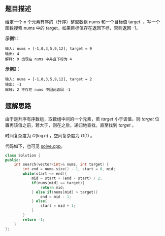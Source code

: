 ## 题目描述

给定一个 n 个元素有序的（升序）整型数组 nums 和一个目标值 target  ，写一个函数搜索 nums 中的 target，如果目标值存在返回下标，否则返回 -1。

**示例1：**

```
输入: nums = [-1,0,3,5,9,12], target = 9
输出: 4
解释: 9 出现在 nums 中并且下标为 4
```

**示例2：**

```
输入: nums = [-1,0,3,5,9,12], target = 2
输出: -1
解释: 2 不存在 nums 中因此返回 -1
```

## 题解思路

由于是升序有序数组，取数组中间的一个元素，若 $target$ 小于该值，则 $target$ 位置再该值之前，若大于，则在之后，递归地查找，直至找到 $target$ 。

时间复杂度为 $O(\log n)$ ，空间复杂度为 $O(1)$ 。

代码如下，也可见 [solve.cpp](./solve.cpp)。

```c++
class Solution {
public:
    int search(vector<int>& nums, int target) {
        int end = nums.size() - 1, start = 0, mid;
        while(start <= end){
            mid = start + (end - start) / 2;
            if(nums[mid] == target){
                return mid;
            } else if(nums[mid] > target){
                end = mid - 1;
            } else{
                start = mid + 1;
            }
        }
        return -1;
    }
};

```
